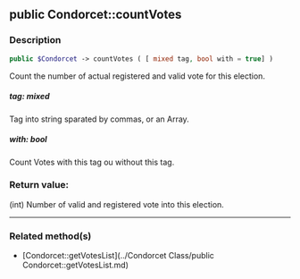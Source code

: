 ## public Condorcet::countVotes

### Description    

```php
public $Condorcet -> countVotes ( [ mixed tag, bool with = true] )
```

Count the number of actual registered and valid vote for this election.    


##### **tag:** *mixed*   
Tag into string sparated by commas, or an Array.    



##### **with:** *bool*   
Count Votes with this tag ou without this tag.    



### Return value:   

(int) Number of valid and registered vote into this election.


---------------------------------------

### Related method(s)      

* [Condorcet::getVotesList](../Condorcet Class/public Condorcet::getVotesList.md)    
